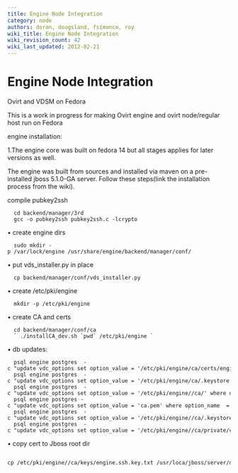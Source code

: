 ```yaml
---
title: Engine Node Integration
category: node
authors: doron, dougsland, fsimonce, roy
wiki_title: Engine Node Integration
wiki_revision_count: 42
wiki_last_updated: 2012-02-21
---
```


# Engine Node Integration

Ovirt and VDSM on Fedora

This is a work in progress for making Ovirt engine and ovirt node/regular host run on Fedora

engine installation:

1.The engine core was built on fedora 14 but all stages applies for later versions as well.

The engine was built from sources and installed via maven on a pre-installed jboss 5.1.0-GA server. Follow these steps(link the installation process from the wiki).

compile pubkey2ssh

      cd backend/manager/3rd
      gcc -o pubkey2ssh pubkey2ssh.c -lcrypto

• create engine dirs

      sudo mkdir -p /var/lock/engine /usr/share/engine/backend/manager/conf/

• put vds_installer.py in place

      cp backend/manager/conf/vds_installer.py

• create /etc/pki/engine

      mkdir -p /etc/pki/engine

• create CA and certs

      cd backend/manager/conf/ca 
      ` ./installCA_dev.sh `pwd` /etc/pki/engine `

• db updates:

      psql engine postgres  -c "update vdc_options set option_value = '/etc/pki/engine/ca/certs/engine.cer' where option_name = 'CertificateFileName';"
      psql engine postgres  -c "update vdc_options set option_value = '/etc/pki/engine/ca/.keystore' where option_name = 'TruststoreUrl';"
      psql engine postgres  -c "update vdc_options set option_value = '/etc/pki/engine//ca/' where option_name = 'CABaseDirectory';"
      psql engine postgres -c "update vdc_options set option_value = 'ca.pem' where option_name  = 'CACertificatePath';"
      psql engine postgres  -c "update vdc_options set option_value = '/etc/pki/engine//ca/.keystore' where option_name = 'keystoreUrl';"
      psql engine postgres  -c "update vdc_options set option_value = '/etc/pki/engine//ca/private/ca.pem' where option_name = 'CAEngineKey';"

• copy cert to Jboss root dir

      cp /etc/pki/engine//ca/keys/engine.ssh.key.txt /usr/loca/jboss/server/default/deploy/ROOT.war/
